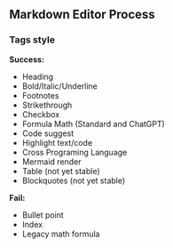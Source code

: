 ## Markdown Editor Process

### Tags style

**Success:**

- Heading
- Bold/Italic/Underline
- Footnotes
- Strikethrough
- Checkbox
- Formula Math (Standard and ChatGPT)
- Code suggest
- Highlight text/code
- Cross Programing Language
- Mermaid render
- Table (not yet stable)
- Blockquotes (not yet stable)

**Fail:**

- Bullet point
- Index
- Legacy math formula
